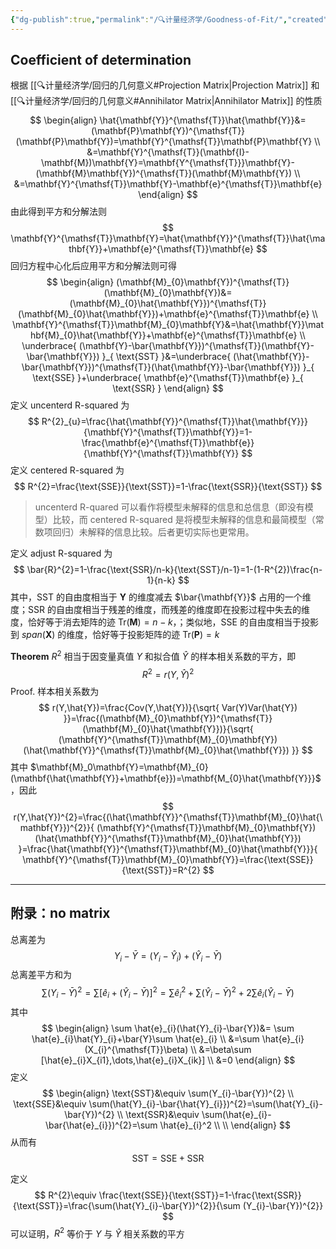 ```yaml
---
{"dg-publish":true,"permalink":"/🔍计量经济学/Goodness-of-Fit/","created":"2025-01-08T17:29:14.000+08:00","updated":"2025-01-08T17:29:14.000+08:00"}
---
```


## Coefficient of determination

根据 [[🔍计量经济学/回归的几何意义#Projection Matrix\|Projection Matrix]] 和 [[🔍计量经济学/回归的几何意义#Annihilator Matrix\|Annihilator Matrix]] 的性质
$$
\begin{align}
\hat{\mathbf{Y}}^{\mathsf{T}}\hat{\mathbf{Y}}&=(\mathbf{P}\mathbf{Y})^{\mathsf{T}}(\mathbf{P}\mathbf{Y})=\mathbf{Y}^{\mathsf{T}}\mathbf{P}\mathbf{Y} \\
&=\mathbf{Y}^{\mathsf{T}}(\mathbf{I}-\mathbf{M})\mathbf{Y}=\mathbf{Y^{\mathsf{T}}}\mathbf{Y}-(\mathbf{M}\mathbf{Y})^{\mathsf{T}}(\mathbf{M}\mathbf{Y}) \\
&=\mathbf{Y}^{\mathsf{T}}\mathbf{Y}-\mathbf{e}^{\mathsf{T}}\mathbf{e}
\end{align}
$$
由此得到平方和分解法则
$$
\mathbf{Y}^{\mathsf{T}}\mathbf{Y}=\hat{\mathbf{Y}}^{\mathsf{T}}\hat{\mathbf{Y}}+\mathbf{e}^{\mathsf{T}}\mathbf{e}
$$
回归方程中心化后应用平方和分解法则可得
$$
\begin{align}
(\mathbf{M}_{0}\mathbf{Y})^{\mathsf{T}}(\mathbf{M}_{0}\mathbf{Y})&=(\mathbf{M}_{0}\hat{\mathbf{Y}})^{\mathsf{T}}(\mathbf{M}_{0}\hat{\mathbf{Y}})+\mathbf{e}^{\mathsf{T}}\mathbf{e} \\
\mathbf{Y}^{\mathsf{T}}\mathbf{M}_{0}\mathbf{Y}&=\hat{\mathbf{Y}}\mathbf{M}_{0}\hat{\mathbf{Y}}+\mathbf{e}^{\mathsf{T}}\mathbf{e} \\
\underbrace{ (\mathbf{Y}-\bar{\mathbf{Y}})^{\mathsf{T}}(\mathbf{Y}-\bar{\mathbf{Y}}) }_{ \text{SST} }&=\underbrace{ (\hat{\mathbf{Y}}-\bar{\mathbf{Y}})^{\mathsf{T}}(\hat{\mathbf{Y}}-\bar{\mathbf{Y}}) }_{ \text{SSE} }+\underbrace{ \mathbf{e}^{\mathsf{T}}\mathbf{e} }_{ \text{SSR} }
\end{align}
$$
定义 uncenterd R-squared 为
$$
R^{2}_{u}=\frac{\hat{\mathbf{Y}}^{\mathsf{T}}\hat{\mathbf{Y}}}{\mathbf{Y}^{\mathsf{T}}\mathbf{Y}}=1-\frac{\mathbf{e}^{\mathsf{T}}\mathbf{e}}{\mathbf{Y}^{\mathsf{T}}\mathbf{Y}}
$$
定义 centered R-squared 为
$$
R^{2}=\frac{\text{SSE}}{\text{SST}}=1-\frac{\text{SSR}}{\text{SST}}
$$
> uncenterd R-quared 可以看作将模型未解释的信息和总信息（即没有模型）比较，而 centered R-squared 是将模型未解释的信息和最简模型（常数项回归）未解释的信息比较。后者更切实际也更常用。

定义 adjust R-squared 为
$$
\bar{R}^{2}=1-\frac{\text{SSR}/n-k}{\text{SST}/n-1}=1-(1-R^{2})\frac{n-1}{n-k}
$$
其中，$\text{SST}$ 的自由度相当于 $\mathbf{Y}$ 的维度减去 $\bar{\mathbf{Y}}$ 占用的一个维度；$\text{SSR}$ 的自由度相当于残差的维度，而残差的维度即在投影过程中失去的维度，恰好等于消去矩阵的迹 $\mathrm{Tr}(\mathbf{M})=n-k$，；类似地，$\text{SSE}$ 的自由度相当于投影到 $span(\mathbf{X})$ 的维度，恰好等于投影矩阵的迹 $\mathrm{Tr}(\mathbf{P})=k$

**Theorem** $R^{2}$ 相当于因变量真值 $Y$ 和拟合值 $\hat{Y}$ 的样本相关系数的平方，即
$$R^{2}=r(Y,\hat{Y})^{2}$$
Proof.
样本相关系数为
$$
r(Y,\hat{Y})=\frac{Cov(Y,\hat{Y})}{\sqrt{ Var(Y)Var(\hat{Y}) }}=\frac{(\mathbf{M}_{0}\mathbf{Y})^{\mathsf{T}}(\mathbf{M}_{0}\hat{\mathbf{Y}})}{\sqrt{ (\mathbf{Y}^{\mathsf{T}}\mathbf{M}_{0}\mathbf{Y})(\hat{\mathbf{Y}}^{\mathsf{T}}\mathbf{M}_{0}\hat{\mathbf{Y}}) }}
$$
其中 $\mathbf{M}_0\mathbf{Y}=\mathbf{M}_{0}(\mathbf{\hat{\mathbf{Y}}+\mathbf{e}})=\mathbf{M_{0}\hat{\mathbf{Y}}}$，因此
$$
r(Y,\hat{Y})^{2}=\frac{(\hat{\mathbf{Y}}^{\mathsf{T}}\mathbf{M}_{0}\hat{\mathbf{Y}})^{2}}{ (\mathbf{Y}^{\mathsf{T}}\mathbf{M}_{0}\mathbf{Y})(\hat{\mathbf{Y}}^{\mathsf{T}}\mathbf{M}_{0}\hat{\mathbf{Y}}) }=\frac{\hat{\mathbf{Y}}^{\mathsf{T}}\mathbf{M}_{0}\hat{\mathbf{Y}}}{ \mathbf{Y}^{\mathsf{T}}\mathbf{M}_{0}\mathbf{Y}}=\frac{\text{SSE}}{\text{SST}}=R^{2}
$$


---

## 附录：no matrix

总离差为
$$
Y_{i}-\bar{Y}=(Y_{i}-\hat{Y}_{i})+(\hat{Y}_{i}-\bar{Y})
$$
总离差平方和为
$$
\sum(Y_{i}-\bar{Y})^2=\sum[\hat{e}_{i}+(\hat{Y}_{i}-\bar{Y})]^{2}=\sum \hat{e}_{i}^{2}+\sum (\hat{Y}_{i}-\bar{Y})^{2}+2\sum \hat{e}_{i}(\hat{Y}_{i}-\bar{Y})
$$
其中
$$
\begin{align}
\sum \hat{e}_{i}(\hat{Y}_{i}-\bar{Y})&=
\sum \hat{e}_{i}\hat{Y}_{i}+\bar{Y}\sum \hat{e}_{i}  \\
&=\sum \hat{e}_{i}(X_{i}^{\mathsf{T}}\beta) \\
&=\beta\sum [\hat{e}_{i}X_{i1},\dots,\hat{e}_{i}X_{ik}] \\
&=0
\end{align}
$$
定义
$$
\begin{align}
\text{SST}&\equiv \sum(Y_{i}-\bar{Y})^{2} \\
\text{SSE}&\equiv \sum(\hat{Y}_{i}-\bar{\hat{Y}_{i}})^{2}=\sum(\hat{Y}_{i}-\bar{Y})^{2} \\
\text{SSR}&\equiv \sum(\hat{e}_{i}-\bar{\hat{e}_{i}})^{2}=\sum \hat{e}_{i}^2 \\ \\
\end{align}
$$
从而有
$$
\text{SST}=\text{SSE}+\text{SSR}
$$

定义
$$
R^{2}\equiv \frac{\text{SSE}}{\text{SST}}=1-\frac{\text{SSR}}{\text{SST}}=\frac{\sum(\hat{Y}_{i}-\bar{Y})^{2}}{\sum (Y_{i}-\bar{Y})^{2}}
$$
可以证明，$R^2$ 等价于 $Y$ 与 $\hat{Y}$ 相关系数的平方
